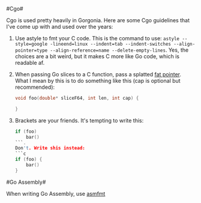 #Cgo#

Cgo is used pretty heavily in Gorgonia. Here are some Cgo guidelines that I've come up with and used over the years:

1. Use astyle to fmt your C code. This is the command to use: `astyle --style=google -lineend=linux --indent=tab --indent-switches --align-pointer=type --align-reference=name --delete-empty-lines`. Yes, the choices are  a bit weird, but it makes C more like Go code, which is readable af.
2. When passing Go slices to a C function, pass a splatted [fat pointer](http://www.drdobbs.com/architecture-and-design/cs-biggest-mistake/228701625). What I mean by this is to do something like this (cap is optional but recommended):
	
	```c
	void foo(double* sliceF64, int len, int cap) {

	}
	```
3. Brackets are your friends. It's tempting to write this:
	```c
	if (foo)
		bar()
	```.
	Don't. Write shis instead:
	```c
	if (foo) {
		bar()
	}
	```

#Go Assembly#

When writing Go Assembly, use [asmfmt](https://github.com/klauspost/asmfmt)
